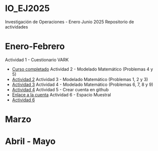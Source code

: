 # IO_EJ2025
Investigación de Operaciones - Enero Junio 2025
Repositorio de actividades

# Enero-Febrero
Actividad 1 - Cuestionario VARK
- [Curso completado](./EneFeb/Actividad_1/EvidenciaVARK.png)
Actividad 2 - Modelado Matemático (Problemas 4 y 5)
- [Actividad 2](./EneFeb/Actividad_2/Actividad2.py)
Actividad 3 - Modelado Matemático (Problemas 1, 2 y 3)
- [Actividad 3](./EneFeb/Actividad_3/Actividad3.py)
Actividad 4 - Modelado Matemático (Problemas 6, 7, 8 y 9)
- [Actividad 4](./EneFeb/Actividad_4/Actividad4.py)
Actividad 5 - Crear cuenta en github
- [Enlace a la cuenta](https://github.com/Artu-GR)
Actividad 6 - Espacio Muestral
- [Actividad 6](./EneFeb/Actividad_6/Actividad6.py)



# Marzo

# Abril - Mayo

